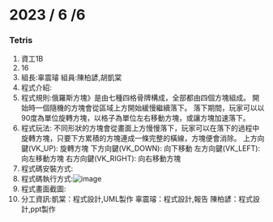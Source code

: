 # 2023 / 6 /6
### Tetris

1. 資工1B
2. 16
3. 組長:辜震璿  組員:陳柏諺,胡凱棠
4. 程式介紹:
5. 程式規則:俄羅斯方塊》是由七種四格骨牌構成，全部都由四個方塊組成。 開始時一個隨機的方塊會從區域上方開始緩慢繼續落下。 
   落下期間，玩家可以以90度為單位旋轉方塊，以格子為單位左右移動方塊，或讓方塊加速落下。
6. 程式玩法:
   不同形狀的方塊會從畫面上方慢慢落下，玩家可以在落下的過程中旋轉方塊，只要下方累積的方塊連成一條完整的橫線，方塊便會消除。
   上方向鍵(VK_UP): 旋轉方塊
   下方向鍵(VK_DOWN): 向下移動
   左方向鍵(VK_LEFT): 向左移動方塊
   右方向鍵(VK_RIGHT): 向右移動方塊
7. 程式碼安裝方式:
8. 程式碼執行方式:![image](https://github.com/Raymond0220/Object-Oriented/assets/127191618/a9eabdcf-81ac-4447-b56d-75795e2e6537)
9. 程式畫面截圖:
10. 分工資訊:凱棠：程式設計,UML製作  辜震璿：程式設計,報告  陳柏諺：程式設計,ppt製作






